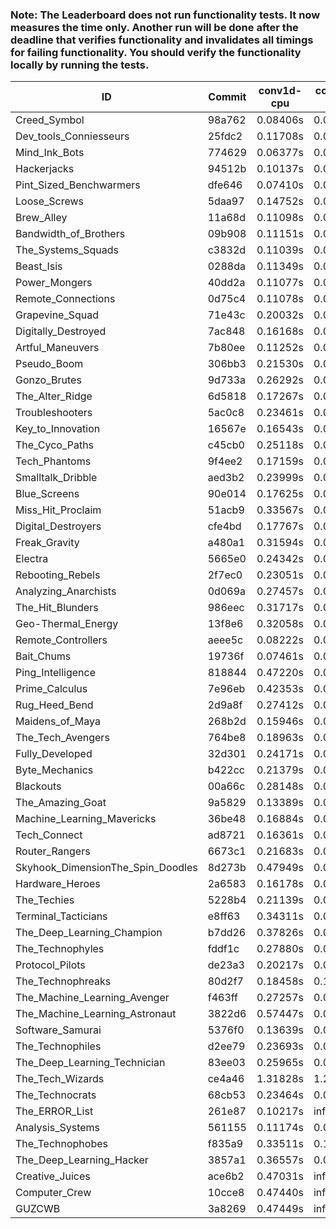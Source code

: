 ### Note: The Leaderboard does not run functionality tests. It now measures the time only. Another run will be done after the deadline that verifies functionality and invalidates all timings for failing functionality. You should verify the functionality locally by running the tests.

|ID|Commit|conv1d-cpu|conv1d-gpu|DWSPConv2D-gpu|gemm-gpu|avg|
|-|-|-|-|-|-|-|
|Creed_Symbol|98a762|0.08406s|0.04374s|2.92006s|1.77906s|1.20673s|
|Dev_tools_Conniesseurs|25fdc2|0.11708s|0.04761s|2.92274s|1.79077s|1.21955s|
|Mind_Ink_Bots|774629|0.06377s|0.06280s|2.94207s|1.81664s|1.22132s|
|Hackerjacks|94512b|0.10137s|0.05952s|2.94851s|1.81592s|1.23133s|
|Pint_Sized_Benchwarmers|dfe646|0.07410s|0.05189s|2.95522s|1.84978s|1.23275s|
|Loose_Screws|5daa97|0.14752s|0.06315s|2.94180s|1.78602s|1.23462s|
|Brew_Alley|11a68d|0.11098s|0.04505s|2.94146s|1.84459s|1.23552s|
|Bandwidth_of_Brothers|09b908|0.11151s|0.06559s|2.93303s|1.83769s|1.23696s|
|The_Systems_Squads|c3832d|0.11039s|0.04289s|2.99029s|1.83404s|1.24440s|
|Beast_Isis|0288da|0.11349s|0.08804s|2.98978s|1.79032s|1.24541s|
|Power_Mongers|40dd2a|0.11077s|0.04499s|2.99044s|1.83782s|1.24600s|
|Remote_Connections|0d75c4|0.11078s|0.04520s|2.99454s|1.83807s|1.24715s|
|Grapevine_Squad|71e43c|0.20032s|0.06537s|2.96460s|1.77599s|1.25157s|
|Digitally_Destroyed|7ac848|0.16168s|0.06249s|2.94633s|1.85264s|1.25579s|
|Artful_Maneuvers|7b80ee|0.11252s|0.07170s|2.95646s|1.89859s|1.25982s|
|Pseudo_Boom|306bb3|0.21530s|0.04343s|2.91728s|1.86746s|1.26087s|
|Gonzo_Brutes|9d733a|0.26292s|0.04518s|2.91858s|1.82557s|1.26306s|
|The_Alter_Ridge|6d5818|0.17267s|0.09811s|2.95498s|1.83526s|1.26525s|
|Troubleshooters|5ac0c8|0.23461s|0.05860s|2.98625s|1.79331s|1.26819s|
|Key_to_Innovation|16567e|0.16543s|0.04511s|3.02080s|1.84412s|1.26887s|
|The_Cyco_Paths|c45cb0|0.25118s|0.07406s|2.95406s|1.81462s|1.27348s|
|Tech_Phantoms|9f4ee2|0.17159s|0.08349s|2.88027s|1.98345s|1.27970s|
|Smalltalk_Dribble|aed3b2|0.23999s|0.06382s|2.92566s|1.89153s|1.28025s|
|Blue_Screens|90e014|0.17625s|0.06311s|2.93811s|1.94877s|1.28156s|
|Miss_Hit_Proclaim|51acb9|0.33567s|0.07231s|2.93824s|1.78721s|1.28335s|
|Digital_Destroyers|cfe4bd|0.17767s|0.06368s|2.93581s|1.96686s|1.28601s|
|Freak_Gravity|a480a1|0.31594s|0.07424s|2.94314s|1.81169s|1.28625s|
|Electra|5665e0|0.24342s|0.06276s|2.96650s|1.88518s|1.28947s|
|Rebooting_Rebels|2f7ec0|0.23051s|0.06337s|2.94173s|1.93062s|1.29156s|
|Analyzing_Anarchists|0d069a|0.27457s|0.04733s|2.91153s|1.95228s|1.29643s|
|The_Hit_Blunders|986eec|0.31717s|0.05998s|2.97830s|1.83653s|1.29799s|
|Geo-Thermal_Energy|13f8e6|0.32058s|0.07048s|2.94991s|1.86327s|1.30106s|
|Remote_Controllers|aeee5c|0.08222s|0.04743s|3.19154s|1.89018s|1.30284s|
|Bait_Chums|19736f|0.07461s|0.06906s|2.93314s|2.16202s|1.30971s|
|Ping_Intelligence|818844|0.47220s|0.05557s|2.92449s|1.83758s|1.32246s|
|Prime_Calculus|7e96eb|0.42353s|0.07941s|2.94357s|1.84482s|1.32283s|
|Rug_Heed_Bend|2d9a8f|0.27412s|0.06206s|2.91102s|2.06243s|1.32741s|
|Maidens_of_Maya|268b2d|0.15946s|0.06343s|2.97647s|2.17823s|1.34440s|
|The_Tech_Avengers|764be8|0.18963s|0.06163s|3.27040s|1.97287s|1.37363s|
|Fully_Developed|32d301|0.24171s|0.06477s|2.98997s|2.20616s|1.37565s|
|Byte_Mechanics|b422cc|0.21379s|0.04763s|3.02463s|2.23904s|1.38127s|
|Blackouts|00a66c|0.28148s|0.06480s|3.03033s|2.16144s|1.38452s|
|The_Amazing_Goat|9a5829|0.13389s|0.05264s|3.41177s|2.00950s|1.40195s|
|Machine_Learning_Mavericks|36be48|0.16884s|0.07030s|3.16615s|2.26496s|1.41756s|
|Tech_Connect|ad8721|0.16361s|0.06983s|3.25421s|2.19511s|1.42069s|
|Router_Rangers|6673c1|0.21683s|0.07061s|3.27690s|2.18370s|1.43701s|
|Skyhook_DimensionThe_Spin_Doodles|8d273b|0.47949s|0.06422s|2.92811s|2.28076s|1.43814s|
|Hardware_Heroes|2a6583|0.16178s|0.07172s|3.36613s|2.16541s|1.44126s|
|The_Techies|5228b4|0.21139s|0.07830s|3.25376s|2.33563s|1.46977s|
|Terminal_Tacticians|e8ff63|0.34311s|0.07392s|3.52156s|2.02179s|1.49009s|
|The_Deep_Learning_Champion|b7dd26|0.37826s|0.08050s|3.41711s|2.10333s|1.49480s|
|The_Technophyles|fddf1c|0.27880s|0.04546s|3.63837s|2.08088s|1.51088s|
|Protocol_Pilots|de23a3|0.20217s|0.07643s|3.60581s|2.18451s|1.51723s|
|The_Technophreaks|80d2f7|0.18458s|0.15734s|3.62300s|2.25748s|1.55560s|
|The_Machine_Learning_Avenger|f463ff|0.27257s|0.06814s|3.58491s|2.31726s|1.56072s|
|The_Machine_Learning_Astronaut|3822d6|0.57447s|0.08133s|3.46882s|2.16941s|1.57351s|
|Software_Samurai|5376f0|0.13639s|0.04864s|3.50558s|2.77574s|1.61659s|
|The_Technophiles|d2ee79|0.23693s|0.04919s|3.25965s|3.05363s|1.64985s|
|The_Deep_Learning_Technician|83ee03|0.25965s|0.07318s|3.56979s|3.34817s|1.81270s|
|The_Tech_Wizards|ce4a46|1.31828s|1.28416s|3.26166s|2.33494s|2.04976s|
|The_Technocrats|68cb53|0.23464s|0.09315s|3.60863s|5.97823s|2.47866s|
|The_ERROR_List|261e87|0.10217s|infs|2.92455s|1.85171s|infs|
|Analysis_Systems|561155|0.11174s|0.04506s|infs|infs|infs|
|The_Technophobes|f835a9|0.33511s|0.19263s|infs|2.14592s|infs|
|The_Deep_Learning_Hacker|3857a1|0.36557s|0.07961s|infs|2.36515s|infs|
|Creative_Juices|ace6b2|0.47031s|infs|infs|4.52838s|infs|
|Computer_Crew|10cce8|0.47440s|infs|infs|4.53086s|infs|
|GUZCWB|3a8269|0.47449s|infs|infs|4.62864s|infs|
